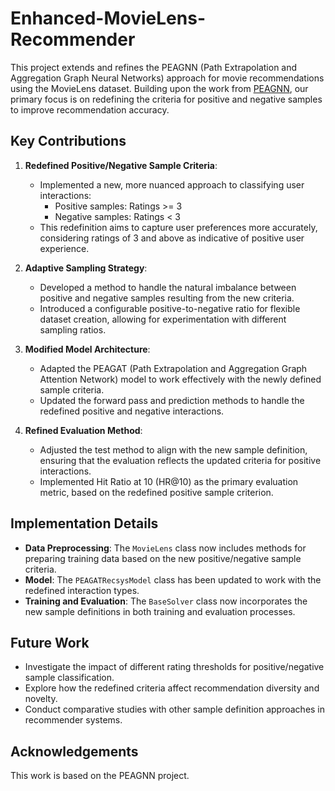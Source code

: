 # Enhanced-MovieLens-Recommender

This project extends and refines the PEAGNN (Path Extrapolation and Aggregation Graph Neural Networks) approach for movie recommendations using the MovieLens dataset. Building upon the work from [PEAGNN](https://github.com/blindsubmission1/PEAGNN), our primary focus is on redefining the criteria for positive and negative samples to improve recommendation accuracy.

## Key Contributions

1. **Redefined Positive/Negative Sample Criteria**: 
   - Implemented a new, more nuanced approach to classifying user interactions:
     - Positive samples: Ratings >= 3
     - Negative samples: Ratings < 3
   - This redefinition aims to capture user preferences more accurately, considering ratings of 3 and above as indicative of positive user experience.

2. **Adaptive Sampling Strategy**:
   - Developed a method to handle the natural imbalance between positive and negative samples resulting from the new criteria.
   - Introduced a configurable positive-to-negative ratio for flexible dataset creation, allowing for experimentation with different sampling ratios.

3. **Modified Model Architecture**:
   - Adapted the PEAGAT (Path Extrapolation and Aggregation Graph Attention Network) model to work effectively with the newly defined sample criteria.
   - Updated the forward pass and prediction methods to handle the redefined positive and negative interactions.

4. **Refined Evaluation Method**:
   - Adjusted the test method to align with the new sample definition, ensuring that the evaluation reflects the updated criteria for positive interactions.
   - Implemented Hit Ratio at 10 (HR@10) as the primary evaluation metric, based on the redefined positive sample criterion.

## Implementation Details

- **Data Preprocessing**: The `MovieLens` class now includes methods for preparing training data based on the new positive/negative sample criteria.
- **Model**: The `PEAGATRecsysModel` class has been updated to work with the redefined interaction types.
- **Training and Evaluation**: The `BaseSolver` class now incorporates the new sample definitions in both training and evaluation processes.

## Future Work

- Investigate the impact of different rating thresholds for positive/negative sample classification.
- Explore how the redefined criteria affect recommendation diversity and novelty.
- Conduct comparative studies with other sample definition approaches in recommender systems.

## Acknowledgements

This work is based on the PEAGNN project.